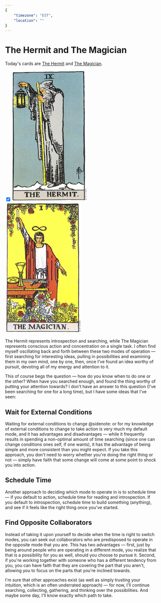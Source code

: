 ```yaml
---
{
	"timezone": "EST",
	"location": ""
}
---
```

# The Hermit and The Magician

Today's cards are [The Hermit](http://learntarot.com/maj09.htm) and [The Magician](http://learntarot.com/maj01.htm).

<input type="checkbox" class="margin-toggle" checked/><span class='marginnote'><a href='http://learntarot.com/maj09.htm'><img style='width:50.00%;' src='/img/tarot/maj09.jpg' alt="The Hermit tarot card"/></a><a href='http://learntarot.com/maj01.htm'><img style='width:50.00%;' src='/img/tarot/maj01.jpg' alt="The Magician tarot card"/></a></span>

The Hermit represents introspection and searching, while The Magician represents conscious action and concentration on a single task. I often find myself oscillating back and forth between these two modes of operation — first searching for interesting ideas, pulling in possibilities and examining them in my own mind, one by one, then, once I've found an idea worthy of pursuit, devoting all of my energy and attention to it.

This of course begs the question — how do you know when to do one or the other? When have you searched enough, and found the thing worthy of putting your attention towards? I don't have an answer to this question (I've been searching for one for a long time), but I have some ideas that I've seen:

## Wait for External Conditions

Waiting for external conditions to change
@sidenote: or for my knowledge of external conditions to change
to take action is very much my default mode, and it has advantages and disadvantages — while it frequently results in spending a non-optimal amount of time searching (since one can change conditions ones self, if one wants), it has the advantage of being simple and more consistent than you might expect. If you take this approach, you don't need to worry whether you're doing the right thing or not — simply have faith that some change will come at some point to shock you into action.

## Schedule Time

Another approach to deciding which mode to operate in is to schedule time — if you default to action, schedule time for reading and introspection. If you default to introspection, schedule time to build something (anything), and see if it feels like the right thing once you've started.

## Find Opposite Collaborators

Instead of taking it upon yourself to decide when the time is right to switch modes, you can seek out collaborators who are predisposed to operate in the opposite mode that you are. This has two advantages — first, just by being around people who are operating in a different mode, you realize that that is a possibility for you as well, should you choose to pursue it. Second, if you're working together with someone who has a different tendency from you, you can have faith that they are covering the part that you aren't, allowing you to focus on the parts that you're inclined towards.

</section>
<section>

I'm sure that other approaches exist (as well as simply trusting your intuition, which is an often underrated approach) — for now, I'll continue searching, collecting, gathering, and thinking over the possibilities. And maybe some day, I'll know exactly which path to take.

